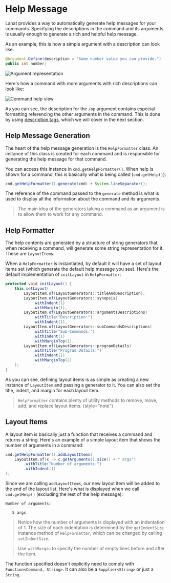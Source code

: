 # Help Message

Lanat provides a way to automatically generate help messages for your commands. Specifying the descriptions in the
command and its arguments is usually enough to generate a rich and helpful help message.

As an example, this is how a simple argument with a description can look like:

```Java
@Argument.Define(description = "Some number value you can provide.")
public int number;
```

![Argument representation](arg-help-1.png)

Here's how a command with more arguments with rich descriptions can look like:

![Command help view](help-description-1.png)

As you can see, the description for the ``/op`` argument contains especial formatting referencing the other arguments
in the command. This is done by using [description tags](Description-tags.md), which we will cover in the next section.


## Help Message Generation

The heart of the help message generation is the ``HelpFormatter`` class. An instance of this class is created for each
command and is responsible for generating the help message for that command.

You can access this instance in ``cmd.getHelpFormatter()``. When help is shown for a command, this is basically what is
being called (``cmd.getHelp()``):

```Java
cmd.getHelpFormatter().generate(cmd) + System.lineSeparator();
```

The reference of the command passed to the ``generate`` method is what is used to display all the information about the
command and its arguments.

> The main idea of the generators taking a command as an argument is to allow them to work for any command.


## Help Formatter

The help contents are generated by a structure of string generators that, when receiving a command, will generate some
string representation for it. These are ``LayoutItem``s.

When a ``HelpFormatter`` is instantiated, by default it will have a set of layout items set (which generate the
default help message you see). Here's the default implementation of ``initLayout`` in ``HelpFormatter``:

```Java
protected void initLayout() {
	this.setLayout(
		LayoutItem.of(LayoutGenerators::titleAndDescription),
		LayoutItem.of(LayoutGenerators::synopsis)
			.withIndent(1)
			.withMargin(1),
		LayoutItem.of(LayoutGenerators::argumentsDescriptions)
			.withTitle("Description:")
			.withIndent(1),
		LayoutItem.of(LayoutGenerators::subCommandsDescriptions)
			.withTitle("Sub-Commands:")
			.withIndent(1)
			.withMarginTop(1),
		LayoutItem.of(LayoutGenerators::programDetails)
			.withTitle("Program Details:")
			.withIndent(1)
			.withMarginTop(2)
	);
}
```

As you can see, defining layout items is as simple as creating a new instance of ``LayoutItem`` and passing a generator
to it. You can also set the title, indent, and margin for each layout item.

> ``HelpFormatter`` contains plenty of utility methods to remove, move, add, and replace layout items.
> {style="note"}

## Layout Items

A layout item is basically just a function that receives a command and returns a string. Here's an example of a simple
layout item that shows the number of arguments in a command:

```Java
cmd.getHelpFormatter().addLayoutItems(
	LayoutItem.of(c -> c.getArguments().size() + " args")
		.withTitle("Number of arguments:")
		.withIndent(1)
);
```

Since we are calling ``addLayoutItems``, our new layout item will be added to the end of the layout list. Here's what is
displayed when we call ``cmd.getHelp()`` (excluding the rest of the help message):

```
Number of arguments:

   5 args
```

> Notice how the number of arguments is displayed with an indentation of 1. The size of each indentation is determined by the
> ``getIndentSize`` instance method of ``HelpFormatter``, which can be changed by calling ``setIndentSize``.

> Use ``withMargin`` to specify the number of empty lines before and after the item.

The function specified doesn't explicitly need to comply with ``Function<Command, String>``.
It can also be a ``Supplier<String>`` or just a `String`.